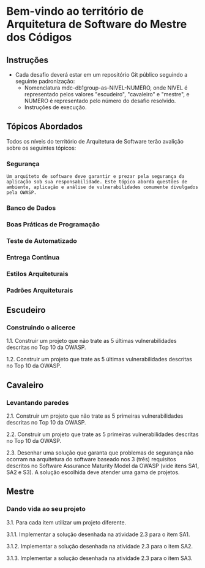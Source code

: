# Bem-vindo ao território de Arquitetura de Software do Mestre dos Códigos

## Instruções

- Cada desafio deverá estar em um repositório Git público seguindo a seguinte padronização:
    - Nomenclatura mdc-db1group-as-NIVEL-NUMERO, onde NIVEL é representado pelos valores "escudeiro", "cavaleiro" e "mestre", e NUMERO é representado pelo número do desafio resolvido.
    - Instruções de execução.

## Tópicos Abordados

Todos os níveis do território de Arquitetura de Software terão avalição sobre os seguintes tópicos:

### Segurança
    
    Um arquiteto de software deve garantir e prezar pela segurança da aplicação sob sua responsabilidade. Este tópico aborda questões de ambiente, aplicação e análise de vulnerabilidades comumente divulgados pela OWASP.

### Banco de Dados
### Boas Práticas de Programação
### Teste de Automatizado
### Entrega Contínua
### Estilos Arquiteturais
### Padrões Arquiteturais


## Escudeiro

### Construindo o alicerce

1.1. Construir um projeto que não trate as 5 últimas vulnerabilidades descritas no Top 10 da OWASP.

1.2. Construir um projeto que trate as 5 últimas vulnerabilidades descritas no Top 10 da OWASP.

## Cavaleiro

### Levantando paredes

2.1. Construir um projeto que não trate as 5 primeiras vulnerabilidades descritas no Top 10 da OWASP.

2.2. Construir um projeto que trate as 5 primeiras vulnerabilidades descritas no Top 10 da OWASP.

2.3. Desenhar uma solução que garanta que problemas de segurança não ocorram na arquitetura do software baseado nos 3 (três) requisitos descritos no Software Assurance
Maturity Model da OWASP (vide itens SA1, SA2 e S3). A solução escolhida deve atender uma gama de projetos.

## Mestre

### Dando vida ao seu projeto

3.1. Para cada item utilizar um projeto diferente.

3.1.1. Implementar a solução desenhada na atividade 2.3 para o item SA1.

3.1.2. Implementar a solução desenhada na atividade 2.3 para o item SA2.

3.1.3. Implementar a solução desenhada na atividade 2.3 para o item SA3.